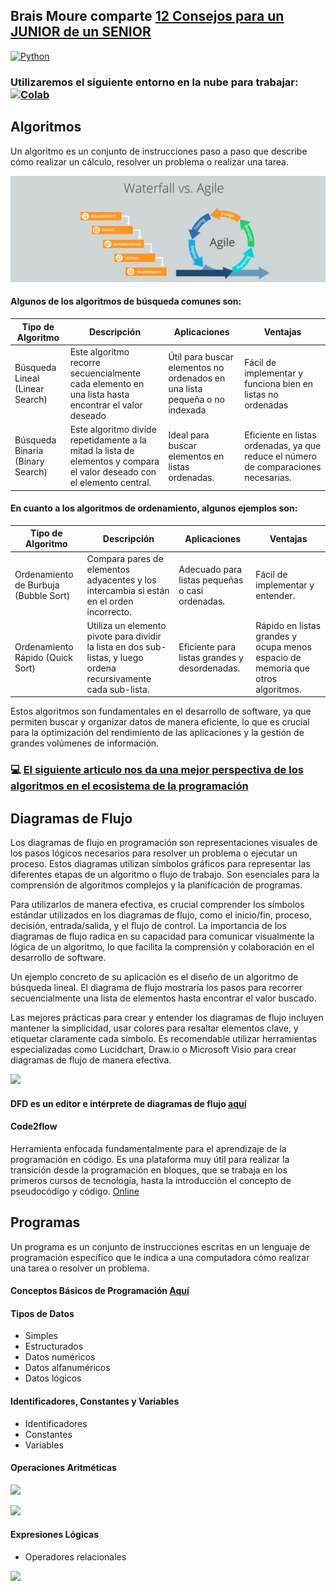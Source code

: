 ## Brais Moure comparte [12 Consejos para un JUNIOR de un SENIOR](https://www.youtube.com/watch?v=SavaU66KxQY)

[![Python](https://img.shields.io/badge/Python-3.11+-yellow?style=for-the-badge&logo=python&logoColor=white&labelColor=101010)](https://python.org)

### Utilizaremos el siguiente entorno en la nube para trabajar:   [![Colab](https://colab.research.google.com/assets/colab-badge.svg)](https://colab.research.google.com/github/roboflow-ai/notebooks/blob/main/notebooks/train-rtmdet-object-detection-on-custom-data.ipynb)

## Algoritmos
Un algoritmo es un conjunto de instrucciones paso a paso que describe cómo realizar un cálculo, resolver un problema o realizar una tarea.

![](./agil.jpg)

#### Algunos de los algoritmos de búsqueda comunes son:

| Tipo de Algoritmo | Descripción| Aplicaciones | Ventajas |
|------|------|------|------|
| Búsqueda Lineal (Linear Search) | Este algoritmo recorre secuencialmente cada elemento en una lista hasta encontrar el valor deseado | Útil para buscar elementos no ordenados en una lista pequeña o no indexada |Fácil de implementar y funciona bien en listas no ordenadas |
|Búsqueda Binaria (Binary Search)| Este algoritmo divide repetidamente a la mitad la lista de elementos y compara el valor deseado con el elemento central.| Ideal para buscar elementos en listas ordenadas.| Eficiente en listas ordenadas, ya que reduce el número de comparaciones necesarias.|


#### En cuanto a los algoritmos de ordenamiento, algunos ejemplos son:

| Tipo de Algoritmo | Descripción| Aplicaciones | Ventajas |
|------|------|------|------|
| Ordenamiento de Burbuja (Bubble Sort)| Compara pares de elementos adyacentes y los intercambia si están en el orden incorrecto. | Adecuado para listas pequeñas o casi ordenadas.| Fácil de implementar y entender.|
|Ordenamiento Rápido (Quick Sort)| Utiliza un elemento pivote para dividir la lista en dos sub-listas, y luego ordena recursivamente cada sub-lista. | Eficiente para listas grandes y desordenadas.| Rápido en listas grandes y ocupa menos espacio de memoria que otros algoritmos.|


Estos algoritmos son fundamentales en el desarrollo de software, ya que permiten buscar y organizar datos de manera eficiente, lo que es crucial para la optimización del rendimiento de las aplicaciones y la gestión de grandes volúmenes de información.

### 💻 [El siguiente articulo nos da una mejor perspectiva de los algoritmos en el ecosistema de la programación](https://github.com/LeonRamos5366/SmartTeach/blob/main/Programaci%C3%B3n/MProgramacion.pdf)

## Diagramas de Flujo

Los diagramas de flujo en programación son representaciones visuales de los pasos lógicos necesarios para resolver un problema o ejecutar un proceso. Estos diagramas utilizan símbolos gráficos para representar las diferentes etapas de un algoritmo o flujo de trabajo. Son esenciales para la comprensión de algoritmos complejos y la planificación de programas.

Para utilizarlos de manera efectiva, es crucial comprender los símbolos estándar utilizados en los diagramas de flujo, como el inicio/fin, proceso, decisión, entrada/salida, y el flujo de control. La importancia de los diagramas de flujo radica en su capacidad para comunicar visualmente la lógica de un algoritmo, lo que facilita la comprensión y colaboración en el desarrollo de software.

Un ejemplo concreto de su aplicación es el diseño de un algoritmo de búsqueda lineal. El diagrama de flujo mostraría los pasos para recorrer secuencialmente una lista de elementos hasta encontrar el valor buscado.

Las mejores prácticas para crear y entender los diagramas de flujo incluyen mantener la simplicidad, usar colores para resaltar elementos clave, y etiquetar claramente cada símbolo. Es recomendable utilizar herramientas especializadas como Lucidchart, Draw.io o Microsoft Visio para crear diagramas de flujo de manera efectiva. 

![](./simbologia.jpg)

#### DFD es un editor e intérprete de diagramas de flujo [aquí](https://www.youtube.com/watch?v=IkV7GN1C6Yc)

#### Code2flow
Herramienta enfocada fundamentalmente para el aprendizaje de la programación en código. Es una plataforma muy útil para realizar la transición desde la programación en bloques, que se trabaja en los primeros cursos de tecnología, hasta la introducción el concepto de pseudocódigo y código. [Online](https://code2flow.com/)

## Programas
Un programa es un conjunto de instrucciones escritas en un lenguaje de programación específico que le indica a una computadora cómo realizar una tarea o resolver un problema. 

#### Conceptos Básicos de Programación [Aquí](https://github.com/JorgeDeLosSantos/apuntes-python/blob/master/Introducci%C3%B3n.ipynb)
#### Tipos de Datos
* Simples
* Estructurados
* Datos numéricos
* Datos alfanuméricos
* Datos lógicos 

#### Identificadores, Constantes y Variables
* Identificadores 
* Constantes 
* Variables

#### Operaciones Aritméticas
![](./tabla1.png)

![](./tabla2.png)

#### Expresiones Lógicas
* Operadores relacionales

![](./tabla3.png)




